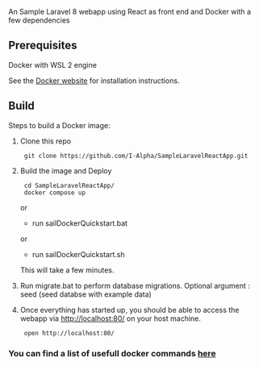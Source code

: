 An Sample Laravel 8 webapp using React as front end and Docker with  a few dependencies 

Prerequisites
-----

Docker with WSL 2 engine

See the [Docker website](http://www.docker.io/gettingstarted/#h_installation) for installation instructions.

Build
-----

Steps to build a Docker image:

1. Clone this repo

        git clone https://github.com/I-Alpha/SampleLaravelReactApp.git

2. Build the image and Deploy

        cd SampleLaravelReactApp/
        docker compose up 

      or 

      * run  sailDockerQuickstart.bat
      
      or
      
      * run  sailDockerQuickstart.sh 
       
    This will take a few minutes.


3.  Run migrate.bat to perform database migrations. 
        Optional argument : seed  (seed databse with example data) 

6. Once everything has started up, you should be able to access the webapp via [http://localhost:80/](http://localhost:80/) on your host machine.

        open http://localhost:80/
 


### You can find a list of usefull docker commands [here](https://gist.github.com/garystafford/f0bd5f696399d4d7df0f)